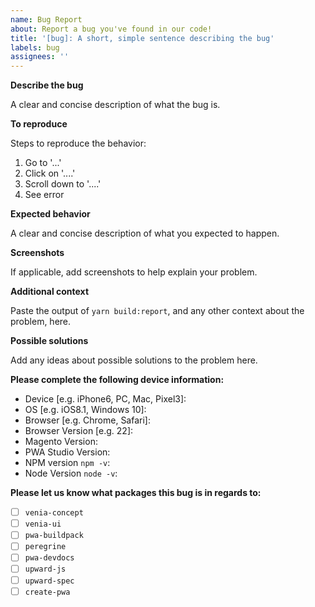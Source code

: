 ```yaml
---
name: Bug Report
about: Report a bug you've found in our code!
title: '[bug]: A short, simple sentence describing the bug'
labels: bug
assignees: ''
---
```


<!--
Thank you for taking the time to report this issue!
GitHub Issues should only be created for problems/topics related to this project's codebase.

Before submitting this issue, please make sure you are complying with our Code of Conduct:
https://github.com/magento/pwa-studio/blob/develop/.github/CODE_OF_CONDUCT.md

Issues that do not comply with our Code of Conduct or do not contain enough information may be closed at the maintainers' discretion.

Feel free to remove this section before creating this issue.
-->

**Describe the bug**

A clear and concise description of what the bug is.

**To reproduce**

Steps to reproduce the behavior:

1. Go to '...'
2. Click on '....'
3. Scroll down to '....'
4. See error

**Expected behavior**

A clear and concise description of what you expected to happen.

**Screenshots**

If applicable, add screenshots to help explain your problem.

**Additional context**

Paste the output of `yarn build:report`, and any other context about the problem, here.

**Possible solutions**

Add any ideas about possible solutions to the problem here.

**Please complete the following device information:**

-   Device [e.g. iPhone6, PC, Mac, Pixel3]:
-   OS [e.g. iOS8.1, Windows 10]:
-   Browser [e.g. Chrome, Safari]:
-   Browser Version [e.g. 22]:
-   Magento Version:
-   PWA Studio Version:
-   NPM version `npm -v`:
-   Node Version `node -v`:

<!-- Complete the following sections to help us apply appropriate labels! -->

**Please let us know what packages this bug is in regards to:**

-   [ ] `venia-concept`
-   [ ] `venia-ui`
-   [ ] `pwa-buildpack`
-   [ ] `peregrine`
-   [ ] `pwa-devdocs`
-   [ ] `upward-js`
-   [ ] `upward-spec`
-   [ ] `create-pwa`
